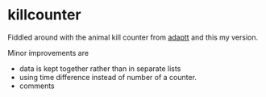 # killcounter

Fiddled around with the animal kill counter from [adaptt](http://www.adaptt.org/about/the-kill-counter.html) and this my version.

Minor improvements are
* data is kept together rather than in separate lists
* using time difference instead of number of a counter.
* comments

